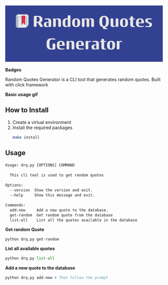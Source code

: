![bana](images/banner.png)

**Badges**

Random Quotes Generator is a CLI tool that generates random quotes. 
Built with click framework

**Basic usage gif**

## How to Install
1. Create a virtual environment
2. Install the required packages
   ```bash
   make install
   ```

## Usage
```
Usage: drq.py [OPTIONS] COMMAND

  This cli tool is used to get random quotes

Options:
  --version  Show the version and exit.
  --help     Show this message and exit.

Commands:
  add-new     Add a new quote to the database.
  get-random  Get random quote from the database
  list-all    List all the quotes available in the database
```

**Get random Quote**
```python
python drq.py get-random
```

**List all available quotes**
```python
python drq.py list-all
```

**Add a new quote to the database**
```python
python drq.py add-new # Then Follow the prompt
```